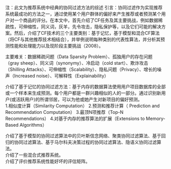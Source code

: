 注：此文为推荐系统中经典的协同过滤方法的综述
引言：协同过滤作为实现推荐系统最成功的方法之一，通过使用某个用户群体的偏好来产生推荐或者预测某个用户对一个商品的评分。在本文中，首先介绍了CF任务及其主要挑战，例如数据稀疏性，可伸缩性，同义词，灰羊，先令攻击，隐私保护等，以及它们可能的解决方案。然后，介绍了CF技术的三个主要类别：基于记忆，基于模型和混合CF算法（将CF与其他推荐技术相结合），并举例说明每种类别的代表性算法，并分析其预测性能和处理能力以及现阶段主要挑战（2008）。  

主要难关：数据稀疏问题（Data Sparsity Problem）、孤独用户的存在问题（gray sheep）、同义词（synonymy）、冷启动（cold start）、欺诈攻击（Shilling Attacks）、可伸缩性（Scalability）、隐私问题（Privacy）、增长的噪声（Increased noise）、可解释性（Explainability）  

介绍了基于记忆的协同过滤方法：基于内存的数据算法使用用户项目数据库的全部或一个样本来生成预测。每个用户都是一群兴趣相似的人的一部分。通过识别新用户(或活跃用户)的所谓邻居，可以为他或她产生对新项目的偏好预测。  
1.相似度计算（Similarity Computation）
2.预测和推荐计算（ Prediction and Recommendation Computation）
3.最顶N项推荐（Top-N Recommendations）
4.对基于内存的推荐算法的扩展（Extensions to Memory-Based Algorithms）  

介绍了基于模型的协同过滤算法中的贝叶斯信念网络、聚类协同过滤算法、基于回归的协同过滤算法、基于马尔科夫决策过程的协同过滤算法、隐语义协同过滤算法。  
介绍了一些混合式推荐系统。  
介绍了评价推荐系统性能好坏的评估矩阵。  

